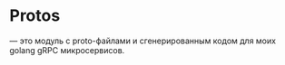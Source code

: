 # Protos

— это модуль с proto-файлами и сгенерированным кодом для моих golang gRPC микросервисов. 
